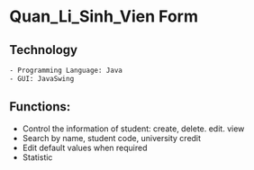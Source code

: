 # Quan_Li_Sinh_Vien Form
## Technology
``` bash
- Programming Language: Java
- GUI: JavaSwing
```
## Functions:
- Control the information of student: create, delete. edit. view
- Search by name, student code, university credit
- Edit default values when required 
- Statistic 
